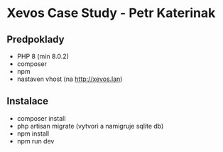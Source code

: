 # Xevos Case Study - Petr Katerinak

## Predpoklady

 - PHP 8 (min 8.0.2)
 - composer
 - npm
 - nastaven vhost (na http://xevos.lan)

## Instalace

 - composer install
 - php artisan migrate (vytvori a namigruje sqlite db)
 - npm install
 - npm run dev
